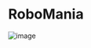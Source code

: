 # RoboMania
![image](https://user-images.githubusercontent.com/60822668/218865395-9bf4bdc6-1b5c-4414-864e-bed858fe2cce.png)
